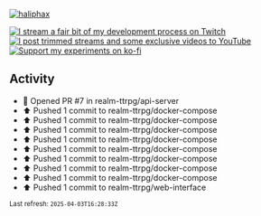 [![haliphax](https://pbs.twimg.com/profile_banners/458808076/1545597092/1500x500)](https://haliphax.dev)

[![I stream a fair bit of my development process on Twitch](https://img.shields.io/twitch/status/haliphax?logo=twitch&style=for-the-badge)](https://twitch.tv/haliphax) &nbsp; [![I post trimmed streams and some exclusive videos to YouTube](https://img.shields.io/badge/youtube-watch-f00?logo=youtube&style=for-the-badge)](https://youtube.com/haliphaxyt) &nbsp; [![Support my experiments on ko-fi](https://img.shields.io/badge/kofi-support-ff5e5b?logo=ko-fi&style=for-the-badge)](https://ko-fi.com/haliphax)

## Activity

* 💪 Opened PR #7 in realm-ttrpg/api-server
* ⬆️ Pushed 1 commit to realm-ttrpg/docker-compose
* ⬆️ Pushed 1 commit to realm-ttrpg/docker-compose
* ⬆️ Pushed 1 commit to realm-ttrpg/docker-compose
* ⬆️ Pushed 1 commit to realm-ttrpg/docker-compose
* ⬆️ Pushed 1 commit to realm-ttrpg/docker-compose
* ⬆️ Pushed 1 commit to realm-ttrpg/docker-compose
* ⬆️ Pushed 1 commit to realm-ttrpg/docker-compose
* ⬆️ Pushed 1 commit to realm-ttrpg/docker-compose
* ⬆️ Pushed 1 commit to realm-ttrpg/web-interface

<small>Last refresh: `2025-04-03T16:28:33Z`</small>
